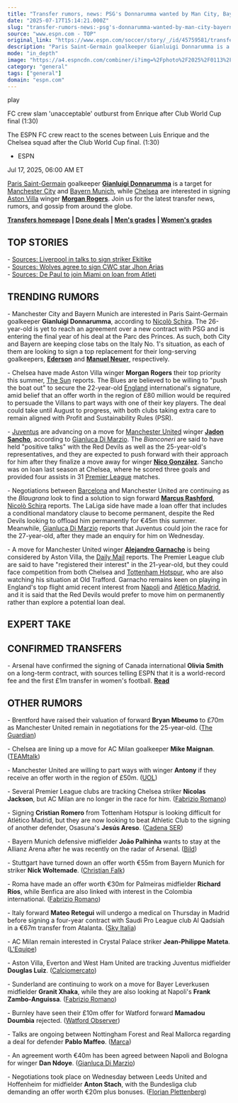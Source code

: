 ```yaml
---
title: "Transfer rumors, news: PSG's Donnarumma wanted by Man City, Bayern Munich"
date: "2025-07-17T15:14:21.000Z"
slug: "transfer-rumors-news:-psg's-donnarumma-wanted-by-man-city-bayern-munich"
source: "www.espn.com - TOP"
original_link: "https://www.espn.com/soccer/story/_/id/45759581/transfer-rumors-news-man-city-bayern-eye-psgs-donnarumma"
description: "Paris Saint-Germain goalkeeper Gianluigi Donnarumma is a target for Man City and Bayern Munich. Transfer Talk has the latest news, gossip and rumors."
mode: "in_depth"
image: "https://a4.espncdn.com/combiner/i?img=%2Fphoto%2F2025%2F0113%2Fr1437960_1296x729_16%2D9.jpg"
category: "general"
tags: ["general"]
domain: "espn.com"
---
```

<div id="readability-page-1" class="page"><div data-video="watch,640,360,45735236" data-cerebro-id="687438bcf9cb241c51c4fe97" data-title="FC crew slam 'unacceptable' outburst from Enrique after Club World Cup final" data-source="espn"><div><picture><source srcset="https://a.espncdn.com/combiner/i?img=%2Fmedia%2Fmotion%2F2025%2F0713%2Fdm_250713_COM_SOC_Analysis_FC_crew_slam_E28098unac1134%2Fdm_250713_COM_SOC_Analysis_FC_crew_slam_E28098unac1134.jpg&amp;w=943&amp;h=530&amp;cquality=80&amp;format=jpg" media="(min-width: 376px)"><source srcset="https://a.espncdn.com/combiner/i?img=%2Fmedia%2Fmotion%2F2025%2F0713%2Fdm_250713_COM_SOC_Analysis_FC_crew_slam_E28098unac1134%2Fdm_250713_COM_SOC_Analysis_FC_crew_slam_E28098unac1134.jpg&amp;w=375&amp;cquality=80, https://a.espncdn.com/combiner/i?img=%2Fmedia%2Fmotion%2F2025%2F0713%2Fdm_250713_COM_SOC_Analysis_FC_crew_slam_E28098unac1134%2Fdm_250713_COM_SOC_Analysis_FC_crew_slam_E28098unac1134.jpg&amp;w=750&amp;cquality=40&amp;format=jpg 2x" media="(max-width: 375px)"></picture><p><span data-id="45735236">play</span></p></div><figcaption><div><p><span>FC crew slam 'unacceptable' outburst from Enrique after Club World Cup final (1:30)</span></p><p>The ESPN FC crew react to the scenes between Luis Enrique and the Chelsea squad after the Club World Cup final. (1:30)</p></div></figcaption></div><div><div><ul><li><p>ESPN</p></li></ul><p><span>Jul 17, 2025, 06:00 AM ET</span></p></div><p><a data-clubhouse-guid="79843c9e-0fe0-63b4-b591-9affc0dbd517" href="https://www.espn.com/soccer/team?id=160">Paris Saint-Germain</a> goalkeeper <strong><a data-player-guid="bafc75bd-f245-c2e3-c93b-ccf9907022bf" href="http://espn.com/soccer/player/_/id/217092/gianluigi-donnarumma">Gianluigi Donnarumma</a></strong> is a target for <a data-clubhouse-guid="94fd5d7e-35b1-9d52-c9f2-4a37259bea36" href="https://www.espn.com/soccer/team?id=382">Manchester City</a> and <a data-clubhouse-guid="25b5e432-d3d2-939f-f73b-6e531a6fbd91" href="https://www.espn.com/soccer/team?id=132">Bayern Munich</a>, while <a data-clubhouse-guid="c43a00b9-2826-72b3-77a0-62730abc936e" href="https://www.espn.com/soccer/team?id=363">Chelsea</a> are interested in signing <a data-clubhouse-guid="610557ff-e870-ea0e-a3b2-8244df325d22" href="https://www.espn.com/soccer/team?id=362">Aston Villa</a> winger <strong><a data-player-guid="e171ebec-16a6-1878-80fa-22924d9f0b4e" href="http://espn.com/soccer/player/_/id/265653/morgan-rogers">Morgan Rogers</a></strong>. Join us for the latest transfer news, rumors, and gossip from around the globe.</p><p><strong><a href="https://www.espn.com/soccer/transfers-news-and-features/" target="_blank">Transfers homepage</a> | <a href="https://www.espn.com/soccer/transfers" target="_blank">Done deals</a> | <a href="https://www.espn.com/soccer/story/_/id/45342881/summer-transfer-window-grading-big-signings-mens-soccer" target="_blank">Men's grades</a> | <a href="https://www.espn.com/soccer/story/_/id/45581462/summer-transfer-window-grading-big-signings-womens-soccer" target="_blank">Women's grades</a></strong></p><h2>TOP STORIES</h2><p>- <a href="https://www.espn.com/soccer/story/_/id/45760054/liverpool-ekitike-talks-isak-not-available-sources" target="_blank">Sources: Liverpool in talks to sign striker Ekitike</a><br>
- <a href="https://www.espn.com/soccer/story/_/id/45759994/wolves-agree-sign-fluminense-jhon-arias-sources" target="_top">Sources: Wolves agree to sign CWC star Jhon Arias</a><br>
- <a href="https://www.espn.com/soccer/story/_/id/45751508/rodrigo-de-paul-miami-loan-atletico" target="_blank">Sources: De Paul to join Miami on loan from Atleti</a></p><h2>TRENDING RUMORS</h2><p>- Manchester City and Bayern Munich are interested in Paris Saint-Germain goalkeeper <strong>Gianluigi Donnarumma</strong>, according to <a href="https://x.com/NicoSchira/status/1945604205059739967" target="_blank">Nicolò Schira</a>. The 26-year-old is yet to reach an agreement over a new contract with PSG and is entering the final year of his deal at the Parc des Princes. As such, both City and Bayern are keeping close tabs on the Italy No. 1's situation, as each of them are looking to sign a top replacement for their long-serving goalkeepers, <a href="https://www.espn.com/soccer/player/_/id/176948/ederson"><strong>Ederson</strong></a> and <strong><a data-player-guid="fac16cb2-0ac3-1dc1-fe5a-9773720be8c1" href="http://espn.com/soccer/player/_/id/84774/manuel-neuer">Manuel Neuer</a></strong>, respectively.</p><p>- Chelsea have made Aston Villa winger <strong>Morgan Rogers</strong> their top priority this summer, <a href="https://www.thesun.co.uk/sport/35874626/morgan-rogers-chelsea-transfer-aston-villa-jackson/" target="_blank">The Sun</a> reports. The Blues are believed to be willing to "push the boat out" to secure the 22-year-old <a data-clubhouse-guid="217dee4e-6974-a197-49a2-afda6e1788c9" href="https://www.espn.com/soccer/team?id=448">England</a> international's signature, amid belief that an offer worth in the region of £80 million would be required to persuade the Villans to part ways with one of their key players. The deal could take until August to progress, with both clubs taking extra care to remain aligned with Profit and Sustainability Rules (PSR).</p><p>- <a data-clubhouse-guid="87fe4844-a7cf-c88e-2ebe-aeb57325e990" href="https://www.espn.com/soccer/team?id=111">Juventus</a> are advancing on a move for <a data-clubhouse-guid="6ebc2fd0-35d3-733b-5666-b75035a3bce9" href="https://www.espn.com/soccer/team?id=360">Manchester United</a> winger <strong><a data-player-guid="e83b9621-ce95-52e6-57b2-c2debce072c6" href="http://espn.com/soccer/player/_/id/259836/jadon-sancho">Jadon Sancho</a></strong>, according to <a href="https://gianlucadimarzio.com/sancho-juventus-calciomercato-news-16-luglio-2025/" target="_blank">Gianluca Di Marzio</a>. The <em>Bianconeri</em> are said to have held "positive talks" with the Red Devils as well as the 25-year-old's representatives, and they are expected to push forward with their approach for him after they finalize a move away for winger <strong><a data-player-guid="d558d160-f1e1-32f1-84ce-51befd237996" href="http://espn.com/soccer/player/_/id/323986/nico-gonzalez">Nico González</a></strong>. Sancho was on loan last season at Chelsea, where he scored three goals and provided four assists in 31 <a data-league-guid="6949f3af-300c-35f1-beab-b95669eedd38" href="https://www.espn.com/soccer/league/_/name/ENG.1">Premier League</a> matches.</p><p>- Negotiations between <a data-clubhouse-guid="58f7c4a9-c991-4ed4-fe5c-1f833cba75b8" href="https://www.espn.com/soccer/team?id=83">Barcelona</a> and Manchester United are continuing as the <em>Blaugrana</em> look to find a solution to sign forward <strong><a data-player-guid="73bfa01e-2ac7-2124-a245-7af746308a53" href="http://espn.com/soccer/player/_/id/230945/marcus-rashford">Marcus Rashford</a></strong>, <a href="https://x.com/nicoschira/status/1945561624791716076?s=46" target="_blank">Nicolò Schira</a> reports. The LaLiga side have made a loan offer that includes a conditional mandatory clause to become permanent, despite the Red Devils looking to offload him permanently for €45m this summer. Meanwhile, <a href="http://https//gianlucadimarzio.com/rashford-juventus-calciomercato-manchester-united/" target="_blank">Gianluca Di Marzio</a> reports that Juventus could join the race for the 27-year-old, after they made an enquiry for him on Wednesday.</p><p>- A move for Manchester United winger <strong><a data-player-guid="b196e000-27cb-3b5f-ac9b-6c3888e8d51d" href="http://espn.com/soccer/player/_/id/325555/alejandro-garnacho">Alejandro Garnacho</a></strong> is being considered by Aston Villa, the <a href="https://www.dailymail.co.uk/sport/football/article-14910495/Premier-League-Man-United-Alejandro-Garnacho-Ruben-Amorim.html" target="_blank">Daily Mail</a> reports. The Premier League club are said to have "registered their interest" in the 21-year-old, but they could face competition from both Chelsea and <a data-clubhouse-guid="f987a4b2-f3f9-e7f6-eb7d-eda43893be5a" href="https://www.espn.com/soccer/team?id=367">Tottenham Hotspur</a>, who are also watching his situation at Old Trafford. Garnacho remains keen on playing in England's top flight amid recent interest from <a data-clubhouse-guid="20179aab-ac9f-93cf-f139-404e49a3f3cb" href="https://www.espn.com/soccer/team?id=114">Napoli</a> and <a href="https://www.espn.com/soccer/team/_/id/1068">Atlético Madrid</a>, and it is said that the Red Devils would prefer to move him on permanently rather than explore a potential loan deal.</p><h2>EXPERT TAKE</h2><h2>CONFIRMED TRANSFERS</h2><p>- Arsenal have confirmed the signing of Canada international <strong>Olivia Smith</strong> on a long-term contract, with sources telling ESPN that it is a world-record fee and the first £1m transfer in women's football. <strong><a href="https://www.espn.com/soccer/story/_/id/45716362/arsenal-sign-liverpool-olivia-smith-world-record-transfer" target="_blank">Read</a></strong></p><h2>OTHER RUMORS</h2><p>- Brentford have raised their valuation of forward <strong>Bryan Mbeumo</strong> to £70m as Manchester United remain in negotiations for the 25-year-old. (<a href="https://www.theguardian.com/football/2025/jul/16/manchester-united-bryan-mbeumo-stalls-brentford-raise-price-70m" target="_blank">The Guardian</a>)</p><p>- Chelsea are lining up a move for AC Milan goalkeeper <strong>Mike Maignan</strong>. (<a href="https://www.teamtalk.com/chelsea/blues-ready-return-elite-goalkeeper-still-disagree-euro-giant-price-tag" target="_blank">TEAMtalk</a>)</p><p>- Manchester United are willing to part ways with winger <strong>Antony</strong> if they receive an offer worth in the region of £50m. (<a href="https://www.uol.com.br/esporte/colunas/mercado-da-bola/2025/07/16/manchester-united-quer-cerca-de-r-370-milhoes-para-vender-antony.htm" target="_blank">UOL</a>)</p><p>- Several Premier League clubs are tracking Chelsea striker <strong>Nicolas Jackson</strong>, but AC Milan are no longer in the race for him. (<a href="https://x.com/FabrizioRomano/status/1945571350455652573" target="_blank">Fabrizio Romano</a>)</p><p>- Signing <strong>Cristian Romero</strong> from Tottenham Hotspur is looking difficult for Atlético Madrid, but they are now looking to beat Athletic Club to the signing of another defender, Osasuna's <strong>Jesús Areso</strong>. (<a href="https://x.com/ellarguero/status/194561157691382583" target="_blank">Cadena SER</a>)</p><p>- Bayern Munich defensive midfielder <strong>João Palhinha</strong> wants to stay at the Allianz Arena after he was recently on the radar of Arsenal. (<a href="https://www.bild.de/sport/fussball/ernste-verhandlungen-enthuellt-arsenal-wollte-diesen-bayern-star-6877814775e6eb6eedf7f1a8?offerId=O_SBD6U6VT42NXFPHV7M" target="_blank">Bild</a>)</p><p>- Stuttgart have turned down an offer worth €55m from Bayern Munich for striker <strong>Nick Woltemade</strong>. (<a href="https://x.com/cfbayern/status/1945542811043938709?s=46" target="_blank">Christian Falk</a>)</p><p>- Roma have made an offer worth €30m for Palmeiras midfielder <strong>Richard Ríos</strong>, while Benfica are also linked with interest in the Colombia international. (<a href="https://x.com/FabrizioRomano/status/1945611945203089846" target="_blank">Fabrizio Romano</a>)</p><p>- Italy forward <strong>Mateo Retegui</strong> will undergo a medical on Thursday in Madrid before signing a four-year contract with Saudi Pro League club Al Qadsiah in a €67m transfer from Atalanta. (<a href="https://sport.sky.it/calciomercato/2025/07/16/retegui-al-qadsiah-calciomercato-news" target="_blank">Sky Italia</a>)</p><p>- AC Milan remain interested in Crystal Palace striker <strong>Jean-Philippe Mateta</strong>. (<a href="https://www.lequipe.fr/Football/Actualites/Mercato-l-ac-milan-cible-jean-philippe-mateta-crystal-palace/1578588" target="_blank">L'Equipe</a>)</p><p>- Aston Villa, Everton and West Ham United are tracking Juventus midfielder <strong>Douglas Luiz</strong>. (<a href="https://www.calciomercato.com/liste/juventus-due-strade-per-l/blt8afc4f9c2a096452#cs9a565b2fba75ed07" target="_blank">Calciomercato</a>)</p><p>- Sunderland are continuing to work on a move for Bayer Leverkusen midfielder <strong>Granit Xhaka</strong>, while they are also looking at Napoli's <strong>Frank Zambo-Anguissa</strong>. (<a href="https://x.com/FabrizioRomano/status/1945611599135268988" target="_blank">Fabrizio Romano</a>)</p><p>- Burnley have seen their £10m offer for Watford forward <strong>Mamadou Doumbia</strong> rejected. (<a href="https://www.watfordobserver.co.uk/sport/25317127.watford-reject-10m-burnley-mamadou-doumbia/" target="_blank">Watford Observer</a>)</p><p>- Talks are ongoing between Nottingham Forest and Real Mallorca regarding a deal for defender <strong>Pablo Maffeo</strong>. (<a href="https://www.marca.com/futbol/mallorca/2025/07/16/mallorca-nottingham-forest-siguen-avanzar-pablo-maffeo-confian-acuerdo.html" target="_blank">Marca</a>)</p><p>- An agreement worth €40m has been agreed between Napoli and Bologna for winger <strong>Dan Ndoye</strong>. (<a href="https://gianlucadimarzio.com/ndoye-napoli-calciomercato-bologna-news/" target="_blank">Gianluca Di Marzio</a>)</p><p>- Negotiations took place on Wednesday between Leeds United and Hoffenheim for midfielder <strong>Anton Stach</strong>, with the Bundesliga club demanding an offer worth €20m plus bonuses. (<a href="https://x.com/plettigoal/status/1945567662592978988?s=46" target="_blank">Florian Plettenberg</a>)</p>
</div></div>